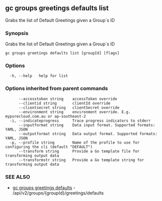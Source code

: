 ## gc groups greetings defaults list

Grabs the list of Default Greetings given a Group`s ID

### Synopsis

Grabs the list of Default Greetings given a Group`s ID

```
gc groups greetings defaults list [groupId] [flags]
```

### Options

```
  -h, --help   help for list
```

### Options inherited from parent commands

```
      --accesstoken string    accessToken override
      --clientid string       clientId override
      --clientsecret string   clientSecret override
      --environment string    environment override. E.g. mypurecloud.com.au or ap-southeast-2
  -i, --indicateprogress      Trace progress indicators to stderr
      --inputformat string    Data input format. Supported formats: YAML, JSON
      --outputformat string   Data output format. Supported formats: YAML, JSON
  -p, --profile string        Name of the profile to use for configuring the cli (default "DEFAULT")
      --transform string      Provide a Go template file for transforming output data
      --transformstr string   Provide a Go template string for transforming output data
```

### SEE ALSO

* [gc groups greetings defaults](gc_groups_greetings_defaults.html)	 - /api/v2/groups/{groupId}/greetings/defaults



